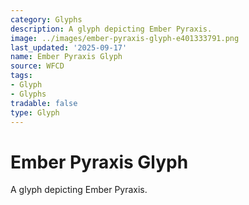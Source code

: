 ```yaml
---
category: Glyphs
description: A glyph depicting Ember Pyraxis.
image: ../images/ember-pyraxis-glyph-e401333791.png
last_updated: '2025-09-17'
name: Ember Pyraxis Glyph
source: WFCD
tags:
- Glyph
- Glyphs
tradable: false
type: Glyph
---
```


# Ember Pyraxis Glyph

A glyph depicting Ember Pyraxis.

